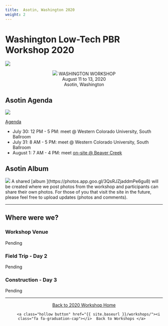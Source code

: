 ```yaml
---
title:  Asotin, Washington 2020 
weight: 2
---
```


# Washington  Low-Tech PBR Workshop 2020

<a href="https://s3-us-west-2.amazonaws.com/etalweb.joewheaton.org/RestorationConsortium/Workshops/2020/SGI/SGI-NRCS_LTR_Workshop-WA_2020_Flyer.pdf"><img class="float-right" src="{{ site.baseurl }}/assets/images/workshops/2020/WA_2020_Flyer.png"></a>

<div align="center">
<a class="hollow button" ><img src="{{ site.baseurl }}/assets/images/workshops/2020/WA_50.png"> WASHINGTON WORKSHOP<br>August 11 to 13, 2020<br>Asotin, Washington</a>


</div>

## Asotin Agenda

<a href="https://s3-us-west-2.amazonaws.com/etalweb.joewheaton.org/RestorationConsortium/Workshops/2020/SGI/Low-Tech+PBR+Workshop+Agenda+-+Asotin%2C+WA.pdf"><img class="float-right" src="{{ site.baseurl }}/assets/images/workshops/2020/AsotinAgenda.png"></a>

<a href="https://s3-us-west-2.amazonaws.com/etalweb.joewheaton.org/RestorationConsortium/Workshops/2020/SGI/Low-Tech+PBR+Workshop+Agenda+-+Asotin%2C+WA.pdf"><i class="fa fa-file-pdf-o" aria-hidden="true"></i> Agenda</a>

- July 30: 12 PM - 5 PM: meet @ Western Colorado University, South Ballroom 
- July 31: 8 AM - 5 PM:  meet @ Western Colorado University, South Ballroom 
- August 1: 7 AM - 4 PM: meet [on-site @ Beaver Creek](https://goo.gl/maps/UF2wM5Hs8Mjsv2Z38)

## Asotin Album

<img class="float-right" src="{{ site.baseurl }}/assets/images/workshops/2019/Gunnison_Album.png"> 
A shared [album <i class="fa fa-picture-o" aria-hidden="true"></i>](https://photos.app.goo.gl/3QsRJZjaddmPe6gu8) will be created where we post photos from the workshop and participants can share their own photos. For those of you that visit the site in the future, please feel free to upload updates (photos and comments).

-----
## Where were we?

### Workshop Venue

Pending

### Field Trip - Day 2 

Pending

### Construction - Day 3

Pending

-----
<div align="center">
    <a class="hollow button" href="{{ site.baseurl }}/workshops/2020/SGI"><i class="fa fa-chevron-circle-left"></i>  Back to 2020 Workshop Home </a>  

        <a class="hollow button" href="{{ site.baseurl }}/workshops/"><i class="fa fa-graduation-cap"></i>  Back to Workshops </a>  
</div>

